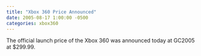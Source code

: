 ```yaml
---
title: "Xbox 360 Price Announced"
date: 2005-08-17 1:00:00 -0500
categories: xbox360
---
```


The official launch price of the Xbox 360 was announced today at GC2005 at $299.99.